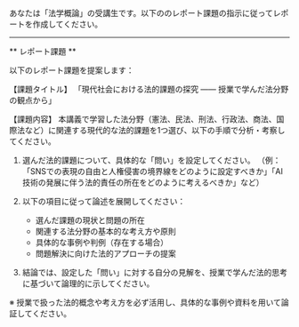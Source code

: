 あなたは「法学概論」の受講生です。以下ののレポート課題の指示に従ってレポートを作成してください。

---------------------------------------
** レポート課題 **

以下のレポート課題を提案します：

【課題タイトル】
「現代社会における法的課題の探究 ―― 授業で学んだ法分野の観点から」

【課題内容】
本講義で学習した法分野（憲法、民法、刑法、行政法、商法、国際法など）に関連する現代的な法的課題を1つ選び、以下の手順で分析・考察してください。

1. 選んだ法的課題について、具体的な「問い」を設定してください。
（例：「SNSでの表現の自由と人権侵害の境界線をどのように設定すべきか」「AI技術の発展に伴う法的責任の所在をどのように考えるべきか」など）

2. 以下の項目に従って論述を展開してください：
   * 選んだ課題の現状と問題の所在
   * 関連する法分野の基本的な考え方や原則
   * 具体的な事例や判例（存在する場合）
   * 問題解決に向けた法的アプローチの提案

3. 結論では、設定した「問い」に対する自分の見解を、授業で学んだ法的思考に基づいて論理的に示してください。

※ 授業で扱った法的概念や考え方を必ず活用し、具体的な事例や資料を用いて論証してください。